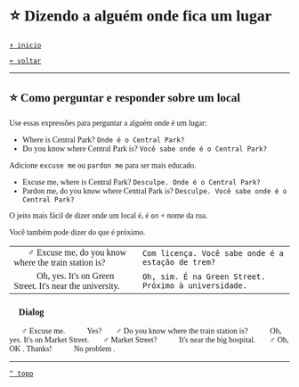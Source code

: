 <font face="Calibri">

# ⭐ Dizendo a alguém onde fica um lugar

[`⬆️ inicio`](../../EF%20Route.md)

[`⬅️ voltar`](../Iniciante%202.md)

---

## ⭐ Como perguntar e responder sobre um local

Use essas expressões para perguntar a alguém onde é um lugar:

+ Where is Central Park?
  `Onde é o Central Park?`
+ Do you know where Central Park is?
  `Você sabe onde é o Central Park?`

Adicione `excuse me` ou `pardon me` para ser mais educado.

+ Excuse me, where is Central Park?
  `Desculpe. Onde é o Central Park?`
+ Pardon me, do you know where Central Park is?
  `Desculpe. Você sabe onde é o Central Park?`

O jeito mais fácil de dizer onde um local é, é `on` + nome da rua. 

Você também pode dizer do que é próximo.

|||
|:-|:-|
| 🧔🏻‍♂️ Excuse me, do you know where the train station is? | `Com licença. Você sabe onde é a estação de trem?` |
| 👩🏻‍🦰 Oh, yes. It's on Green Street. It's near the university. | `Oh, sim. É na Green Street. Próximo à universidade.` |

### 💬 Dialog

🧔🏻‍♂️ Excuse me.
👩🏻‍🦰 Yes?
🧔🏻‍♂️ Do you know where the train station is?
👩🏻‍🦰 Oh, yes. It's on Market Street.
🧔🏻‍♂️ Market Street?
👩🏻‍🦰 It's near the big hospital.
🧔🏻‍♂️ Oh, OK . Thanks!
👩🏻‍🦰 No problem .

---

[`^ topo`](#-Dizendo-a-alguem-onde-fica-um-lugar)
</font>

